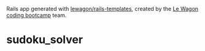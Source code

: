 Rails app generated with [lewagon/rails-templates](https://github.com/lewagon/rails-templates), created by the [Le Wagon coding bootcamp](https://www.lewagon.com) team.
# sudoku_solver

